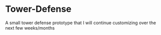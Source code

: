 # Tower-Defense
A small tower defense prototype that I will continue customizing over the next few weeks/months
